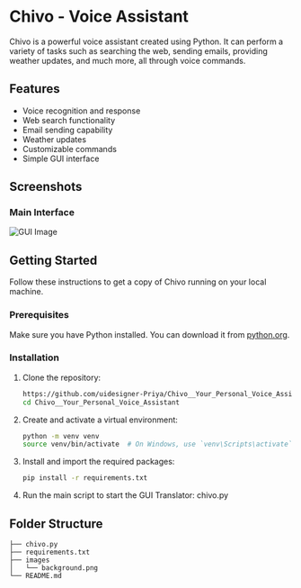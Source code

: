 # Chivo - Voice Assistant

Chivo is a powerful voice assistant created using Python. It can perform a variety of tasks such as searching the web, sending emails, providing weather updates, and much more, all through voice commands.

## Features

- Voice recognition and response
- Web search functionality
- Email sending capability
- Weather updates
- Customizable commands
- Simple GUI interface

## Screenshots

### Main Interface

![GUI Image](https://github.com/user-attachments/assets/fa5d7134-f3ba-4fb8-9a26-d7382ab5d3a9)

## Getting Started

Follow these instructions to get a copy of Chivo running on your local machine.

### Prerequisites

Make sure you have Python installed. You can download it from [python.org](https://www.python.org/).

### Installation

1. Clone the repository:
   ```sh
   https://github.com/uidesigner-Priya/Chivo__Your_Personal_Voice_Assistant.git
   cd Chivo__Your_Personal_Voice_Assistant
   
2. Create and activate a virtual environment:
   ```sh
   python -m venv venv
   source venv/bin/activate  # On Windows, use `venv\Scripts\activate`

3. Install and import the required packages:
   ```sh
   pip install -r requirements.txt
   ```
   
4. Run the main script to start the GUI Translator:
   chivo.py

## Folder Structure
```
├── chivo.py
├── requirements.txt
├── images
│   └── background.png
└── README.md
```
